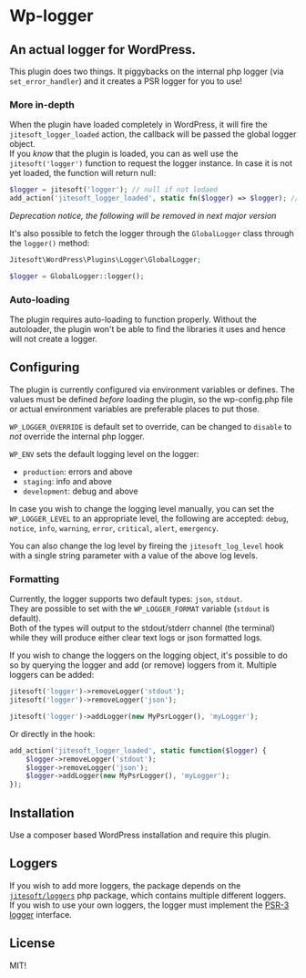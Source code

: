 # Wp-logger

## An actual logger for WordPress.

This plugin does two things. It piggybacks on the internal php logger (via `set_error_handler`) and 
it creates a PSR logger for you to use!

### More in-depth

When the plugin have loaded completely in WordPress, it will fire the `jitesoft_logger_loaded` action,
the callback will be passed the global logger object.  
If you _know_ that the plugin is loaded, you can as well use the `jitesoft('logger')` function to request the logger
instance. In case it is not yet loaded, the function will return null:

```php 
$logger = jitesoft('logger'); // null if not lodaed
add_action('jitesoft_logger_loaded', static fn($logger) => $logger); // will not be null when loaded.
```

_Deprecation notice, the following will be removed in next major version_

It's also possible to fetch the logger through the `GlobalLogger` class through the `logger()` method:

```php 
Jitesoft\WordPress\Plugins\Logger\GlobalLogger;

$logger = GlobalLogger::logger();
```

### Auto-loading

The plugin requires auto-loading to function properly. Without the autoloader, the plugin won't be able to find
the libraries it uses and hence will not create a logger.

## Configuring

The plugin is currently configured via environment variables or defines. The values must be
defined _before_ loading the plugin, so the wp-config.php file or actual environment variables are preferable
places to put those.

`WP_LOGGER_OVERRIDE` is default set to override, can be changed to `disable` to _not_ override the internal
php logger.  
  
`WP_ENV` sets the default logging level on the logger:

  * `production`: errors and above
  * `staging`: info and above
  * `development`: debug and above

In case you wish to change the logging level manually, you can set the `WP_LOGGER_LEVEL` to an appropriate level,
the following are accepted: `debug`, `notice`, `info`, `warning`, `error`, `critical`, `alert`, `emergency`.

You can also change the log level by fireing the `jitesoft_log_level` hook with a single string parameter
with a value of the above log levels.

### Formatting

Currently, the logger supports two default types: `json`, `stdout`.   
They are possible to set with the `WP_LOGGER_FORMAT` variable (`stdout` is default).  
Both of the types will output to the stdout/stderr channel (the terminal) while they 
will produce either clear text logs or json formatted logs.  
  
If you wish to change the loggers on the logging object, it's possible to do so by querying the logger and
add (or remove) loggers from it. Multiple loggers can be added:

```php 
jitesoft('logger')->removeLogger('stdout');
jitesoft('logger')->removeLogger('json');

jitesoft('logger')->addLogger(new MyPsrLogger(), 'myLogger');
```

Or directly in the hook:

```php 
add_action('jitesoft_logger_loaded', static function($logger) {
    $logger->removeLogger('stdout');
    $logger->removeLogger('json');
    $logger->addLogger(new MyPsrLogger(), 'myLogger');
});
```

## Installation

Use a composer based WordPress installation and require this plugin.  

## Loggers

If you wish to add more loggers, the package depends on the [`jitesoft/loggers`](https://packagist.org/packages/jitesoft/loggers)
php package, which contains multiple different loggers.  
If you wish to use your own loggers, the logger must implement the [PSR-3 logger](https://www.php-fig.org/psr/psr-3/) interface.

## License

MIT!
